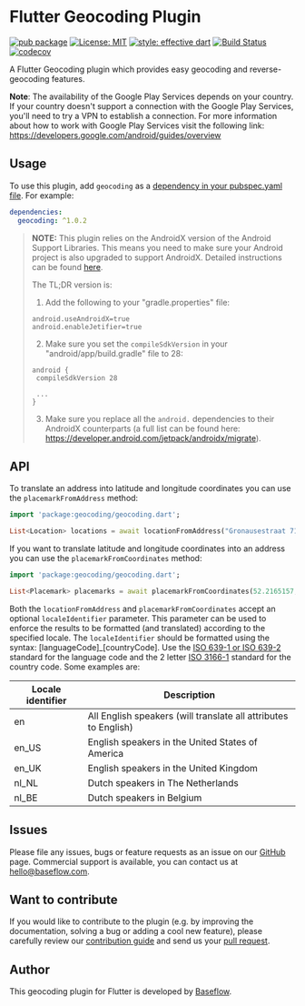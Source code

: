 # Flutter Geocoding Plugin  

[![pub package](https://img.shields.io/pub/v/geocoding.svg)](https://pub.dartlang.org/packages/geocoding)
[![License: MIT](https://img.shields.io/badge/license-MIT-blue.svg)](https://opensource.org/licenses/MIT)
[![style: effective dart](https://img.shields.io/badge/style-effective_dart-40c4ff.svg)](https://github.com/tenhobi/effective_dart)
[![Build Status](https://app.bitrise.io/app/9b65bb23ab8807cf/status.svg?token=j1lrARLTbIIC6YpmiFPHCg)](https://app.bitrise.io/app/9b65bb23ab8807cf)
[![codecov](https://codecov.io/gh/Baseflow/flutter-geocoding/branch/master/graph/badge.svg)](https://codecov.io/gh/Baseflow/flutter-geocoding)

A Flutter Geocoding plugin which provides easy geocoding and reverse-geocoding features.

**Note**: The availability of the Google Play Services depends on your country. If your country doesn't support a connection with the Google Play Services, you'll need to try a VPN to establish a connection. For more information about how to work with Google Play Services visit the following link: https://developers.google.com/android/guides/overview 

## Usage

To use this plugin, add `geocoding` as a [dependency in your pubspec.yaml file](https://flutter.io/platform-plugins/). For example:

```yaml
dependencies:
  geocoding: ^1.0.2
```

> **NOTE:** This plugin relies on the AndroidX version of the Android Support Libraries. This means you need to make sure your Android project is also upgraded to support AndroidX. Detailed instructions can be found [here](https://flutter.dev/docs/development/packages-and-plugins/androidx-compatibility). 
>
>The TL;DR version is:
>
>1. Add the following to your "gradle.properties" file:
>
>```
>android.useAndroidX=true
>android.enableJetifier=true
>```
>2. Make sure you set the `compileSdkVersion` in your "android/app/build.gradle" file to 28:
>
>```
>android {
>  compileSdkVersion 28
>
>  ...
>}
>```
>3. Make sure you replace all the `android.` dependencies to their AndroidX counterparts (a full list can be found here: https://developer.android.com/jetpack/androidx/migrate).

## API

To translate an address into latitude and longitude coordinates you can use the `placemarkFromAddress` method:

``` dart
import 'package:geocoding/geocoding.dart';

List<Location> locations = await locationFromAddress("Gronausestraat 710, Enschede");
```

If you want to translate latitude and longitude coordinates into an address you can use the `placemarkFromCoordinates` method:

``` dart
import 'package:geocoding/geocoding.dart';

List<Placemark> placemarks = await placemarkFromCoordinates(52.2165157, 6.9437819);
```

Both the `locationFromAddress` and `placemarkFromCoordinates` accept an optional `localeIdentifier` parameter. This parameter can be used to enforce the results to be formatted (and translated) according to the specified locale. The `localeIdentifier` should be formatted using the syntax: [languageCode]_[countryCode]. Use the [ISO 639-1 or ISO 639-2](http://www.loc.gov/standards/iso639-2/php/English_list.php) standard for the language code and the 2 letter [ISO 3166-1](https://en.wikipedia.org/wiki/ISO_3166-1) standard for the country code. Some examples are:

Locale identifier | Description
----------------- | -----------
en | All English speakers (will translate all attributes to English)
en_US | English speakers in the United States of America
en_UK | English speakers in the United Kingdom
nl_NL | Dutch speakers in The Netherlands
nl_BE | Dutch speakers in Belgium

## Issues

Please file any issues, bugs or feature requests as an issue on our [GitHub](https://github.com/Baseflow/flutter-geocoding/issues) page. Commercial support is available, you can contact us at <hello@baseflow.com>.

## Want to contribute

If you would like to contribute to the plugin (e.g. by improving the documentation, solving a bug or adding a cool new feature), please carefully review our [contribution guide](CONTRIBUTING.md) and send us your [pull request](https://github.com/Baseflow/flutter-geocoding/pulls).

## Author

This geocoding plugin for Flutter is developed by [Baseflow](https://baseflow.com).
